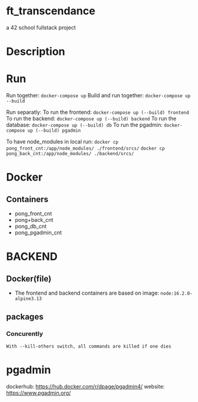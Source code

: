# ft_transcendance
a 42 school fullstack project

# Description

# Run

Run together: `docker-compose up`
Build and run together: `docker-compose up --build`

Run separatly:
To run the frontend:    `docker-compose up (--build) frontend`
To run the backend:     `docker-compose up (--build) backend`
To run the database:   `docker-compose up (--build) db`
To run the pgadmin:     `docker-compose up (--build) pgadmin`

To have node_modules in local run: 
    `docker cp pong_front_cnt:/app/node_modules/ ./frontend/srcs/`
    `docker cp pong_back_cnt:/app/node_modules/ ./backend/srcs/`

# Docker
## Containers
- pong_front_cnt
- pong+back_cnt
- pong_db_cnt
- pong_pgadmin_cnt



# BACKEND
## Docker(file)
- The frontend and backend containers are based on image: `node:16.2.0-alpine3.13`

## packages

### Concurently
    With --kill-others switch, all commands are killed if one dies


# pgadmin
dockerhub: https://hub.docker.com/r/dpage/pgadmin4/
website: https://www.pgadmin.org/

<!-- REVIEW need to add packages-lock.json to .gitignore -->